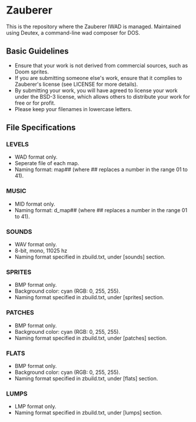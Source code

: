 # Zauberer

This is the repository where the Zauberer IWAD is managed.
Maintained using Deutex, a command-line wad composer for DOS.

## Basic Guidelines
* Ensure that your work is not derived from commercial 
  sources, such as Doom sprites.
* If you are submitting someone else's work, ensure that it
  complies to Zauberer's license (see LICENSE for more details).
* By submitting your work, you will have agreed to license
  your work under the BSD-3 license, which allows others to
  distribute your work for free or for profit.
* Please keep your filenames in lowercase letters.

## File Specifications

### LEVELS
* WAD format only.
* Seperate file of each map.
* Naming format: map## (where ## replaces a number in the range
  01 to 41).
  
### MUSIC
* MID format only.
* Naming format: d_map## (where ## replaces a number in the 
  range 01 to 41).
  
### SOUNDS
* WAV format only.
* 8-bit, mono, 11025 hz
* Naming format specified in zbuild.txt, under [sounds] section.

### SPRITES
* BMP format only.
* Background color: cyan (RGB: 0, 255, 255).
* Naming format specified in zbuild.txt, under [sprites] section.

### PATCHES
* BMP format only.
* Background color: cyan (RGB: 0, 255, 255).
* Naming format specified in zbuild.txt, under [patches] section.

### FLATS
* BMP format only.
* Background color: cyan (RGB: 0, 255, 255).
* Naming format specified in zbuild.txt, under [flats] section.

### LUMPS
* LMP format only.
* Naming format specified in zbuild.txt, under [lumps] section.
